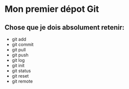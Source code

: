 # Mon premier dépot Git
## Chose que je dois absolument retenir:
- git add
- git commit
- git pull
- git push
- git log
- git init 
- git status
- git reset
- git remote 
